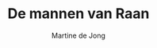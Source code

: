 ---
title: "De mannen van Raan"
author: "Martine de Jong"
isbn: "9057597144"
isbn13: "9789057597145"
rating: "3"
publisher: "Podium"
pages: "208"
publishYear: "2015"
read: "2020"
goodreads_id: "24495091"
language: "nl"
---